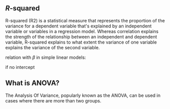 


## $R$-squared

R-squared (R2) is a statistical measure that represents the proportion of the variance for a dependent variable that's explained by an independent variable or variables in a regression model. Whereas correlation explains the strength of the relationship between an independent and dependent variable, R-squared explains to what extent the variance of one variable explains the variance of the second variable.

relation with $\beta$ in simple linear models:

if no intercept

## What is ANOVA?
The Analysis Of Variance, popularly known as the ANOVA, can be used in cases where there are more than two groups.
